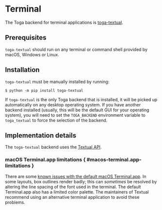# Terminal

The Toga backend for terminal applications is
[toga-textual](https://github.com/beeware/toga/tree/main/textual).

## Prerequisites

`toga-textual` should run on any terminal or command shell provided by
macOS, Windows or Linux.

## Installation

`toga-textual` must be manually installed by running:

```console
$ python -m pip install toga-textual
```

If `toga-textual` is the only Toga backend that is installed, it will be
picked up automatically on any desktop operating system. If you have
another backend installed (usually, this will be the default GUI for
your operating system), you will need to set the `TOGA_BACKEND`
environment variable to `toga_textual` to force the selection of the
backend.

## Implementation details

The `toga-textual` backend uses the [Textual
API](https://textual.textualize.io).

### macOS Terminal.app limitations  { #macos-terminal.app-limitations }

There are some [known issues with the default macOS
Terminal.app](https://github.com/Textualize/textual/blob/main/FAQ.md#why-doesnt-textual-look-good-on-macos).
In some layouts, box outlines render badly; this can *sometimes* be
resolved by altering the line spacing of the font used in the terminal.
The default Terminal.app also has a limited color palette. The
maintainers of Textual recommend using an alternative terminal
application to avoid these problems.
